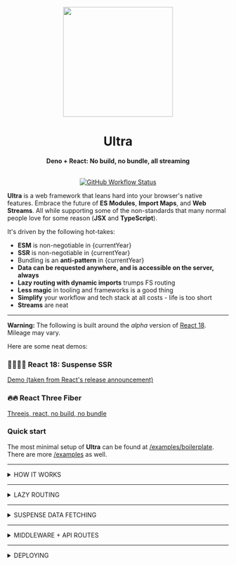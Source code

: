 <div align="center">
  <br />
  <img src="https://dweb.link/ipfs/bafkreiah6lyqltjzmqaggn3iang6sip7tnbotvxyqeg6zgrem6wqniegfm" height="250" />
  <h1>Ultra</h1>
  <strong>Deno + React: No build, no bundle, all streaming</strong>
  <br /><br />

[![GitHub Workflow Status][actions-badge]][actions]

</div>

**Ultra** is a web framework that leans hard into your browser's native
features. Embrace the future of **ES Modules**, **Import Maps**, and **Web
Streams**. All while supporting some of the non-standards that many normal
people love for some reason (**JSX** and **TypeScript**).

It's driven by the following hot-takes:

- **ESM** is non-negotiable in {currentYear}
- **SSR** is non-negotiable in {currentYear}
- Bundling is an **anti-pattern** in {currentYear}
- **Data can be requested anywhere, and is accessible on the server, always**
- **Lazy routing with dynamic imports** trumps FS routing
- **Less magic** in tooling and frameworks is a good thing
- **Simplify** your workflow and tech stack at all costs - life is too short
- **Streams** are neat

---

**Warning:** The following is built around the _alpha_ version of
[React 18](https://reactjs.org/blog/2021/06/08/the-plan-for-react-18.html).
Mileage may vary.

Here are some neat demos:

### 👩‍🚀👨‍🚀 React 18: Suspense SSR

[Demo (taken from React's release announcement)](https://react18.ultrajs.dev)

### 🔥🔥 React Three Fiber

[Threejs, react, no build, no bundle](https://threejs.ultrajs.dev/)

### Quick start

The most minimal setup of **Ultra** can be found at
[/examples/boilerplate](https://github.com/exhibitionist-digital/ultra/tree/master/examples/boilerplate).
There are more
[/examples](https://github.com/exhibitionist-digital/ultra/tree/master/examples)
as well.

---

<details><summary>HOW IT WORKS</summary>

<br/>

Everything is ES Modules. Server side rendering is default. Have the quickest
TTFB by using the React streaming server renderer.

```bash
# HTTP/2 200

* Received 381 B chunk
* Received 8 B chunk
* Received 6 B chunk
* Received 6 B chunk
* Received 1 B chunk
* Received 5 B chunk
* Received 2 B chunk
* Received 7 B chunk
```

[Import Maps](https://github.com/WICG/import-maps) are used to manage 3rd party
dependencies. No bundling, building or complex package managers needed.

```js
{
  "imports": {
    "react": "https://esm.sh/react@alpha",
    "react-dom": "https://esm.sh/react-dom@alpha"
  }
}
```

**Under the hood:** We use [esbuild](https://esbuild.github.io) +
[SWC](https://swc.rs) to transpile jsx/tsx in realtime. Your single ES modules
stay single ES modules, but as minified vanilla js, with your import maps
inlined.

**Note:** In development, modules are transpiled every request. In production,
transpiled modules are stored in an LRU cache. 👍

</details>

---

<details><summary>LAZY ROUTING</summary>

<br/>

Stop poking around at your filesystem. Routing can be defined anywhere in your
app, and dynamic imports will ensure only relevant route files are downloaded at
any given time.

Powered by [Wouter](https://github.com/molefrog/wouter). Ah, what a breath of
fresh air...

All Wouter hooks and functionality is supported:
[Wouter docs](https://github.com/molefrog/wouter#wouter-api)

```js
import React, { Suspense } from "react";
import { Route } from "wouter";

const Home = lazy(() => import("./home.jsx"));

const App = () => {
  return (
    <Route path="/">
      <Suspense fallback={<Loading />}>
        <Home />
      </Suspense>
    </Route>
  );
};
```

</details>

---

<details><summary>SUSPENSE DATA FETCHING</summary>

<br/>

[SWR](https://github.com/vercel/swr) lets us fetch data anywhere in our
components, works with Suspense everywhere.

Ultra uses the brand new SWR-1.0.0. This allows building of a cache server side,
and repopulating on client side. Please see example
[here](https://github.com/exhibitionist-digital/ultra/blob/master/examples/ultra-website/src/app.jsx#L5).

SWR options are supported:
[SWR docs](https://swr.vercel.app/docs/options#options)

```js
import { SWRConfig } from "swr";
import ultraCache from "ultra/cache";

const options = (cache) => ({
  provider: () => ultraCache(cache),
  suspense: true,
});

const Ultra = ({ cache }) => {
  return (
    <SWRConfig value={options(cache)}>
      <h1>Hello World</h1>
    </SWRConfig>
  );
};
```

</details>

---

<details><summary>MIDDLEWARE + API ROUTES</summary>

<br/>

Ultra is powered by the mighty [Oak](https://github.com/oakserver/oak). We
expose both the `app` and `router`, which can be configured for any custom
middleware or routing your app might need.

[Oak docs](https://github.com/oakserver/oak#application-middleware-and-context)

```js
import ultra, { app } from "https://deno.land/x/ultra@v0.5/mod.ts";

// logger middleware
app.use(async (context, next) => {
  await next();
  const rt = context.response.headers.get("X-Response-Time");
  console.log(`${context.request.method} ${context.request.url} - ${rt}`);
});

await ultra({
  importmap: await Deno.readTextFile("importmap.json"),
});
```

Custom routes can all be added, helpful for API's.

```js
import ultra, { router } from "https://deno.land/x/ultra@v0.5/mod.ts";

// example API route
router.get("/api/:slug", async (context) => {
  // ...
});

await ultra({
  importmap: await Deno.readTextFile("importmap.json"),
});
```

</details>

---

<details><summary>DEPLOYING</summary>

<br/>

**Classic deployment:** Ultra can be deployed via Docker. Here is an example
Dockerfile which uses the official Denoland image.

```bash
FROM denoland/deno:1.13.2

EXPOSE 3000 

RUN apt-get update && apt-get -y install make

WORKDIR /

COPY . .

RUN make cache

CMD ["make", "start"]
```

We are currently working on deployment support for
[Deno Deploy](https://deno.com/deploy),
[Cloudflare workers](https://workers.cloudflare.com/), and
[Vercel](https://vercel.com/).

</details>

[docs-badge]: https://img.shields.io/github/v/release/exhibitionist-digital/ultra?label=Docs&logo=deno&style=for-the-badge&color=B06892&
[docs]: https://doc.deno.land/https/deno.land/x/ultra/mod.js&
[actions-badge]: https://img.shields.io/github/workflow/status/exhibitionist-digital/ultra/fmt%20+%20lint?style=for-the-badge&color=53A3D3&logo=github&label=
[actions]: https://github.com/exhibitionist-digital/ultra/actions
